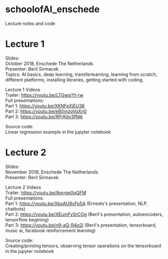 # schoolofAI_enschede <br />
Lecture notes and code <br />

# Lecture 1 

Slides: <br />
October 2018, Enschede The Netherlands <br />
Presenter: Beril Sirmacek <br />
Topics: AI basics, deep learning, transferlearning, learning from scratch, different platforms, installing libraries, getting started with coding. <br />

Lecture 1 Videos <br />
Trailer: https://youtu.be/LTGwsjYt-rw <br />
Full presentations: <br />
Part 1: https://youtu.be/XKNFeXjEU38 <br />
Part 2: https://youtu.be/eB0mzoVgXn0 <br />
Part 3: https://youtu.be/RPrKdy3fNtk <br />

Source code: <br />
Linear regression example in the jupyter notebook  <br />

# Lecture 2

Slides: <br />
November 2018, Enschede The Netherlands <br />
Presenter: Beril Sirmacek <br />

Lecture 2 Videos <br />
Trailer: https://youtu.be/8qrrgq0qQFM <br />
Full presentations: <br />
Part 1: https://youtu.be/XboAU9vFp5A (Ernests's presentation, NLP, chatbots) <br />
Part 2: https://youtu.be/XEumFvSrCOg (Beril's presentation, autoencoders, tensorflow begining) <br />
Part 3: https://youtu.be/n9-aQ-R4q2I (Beril's presentation, tensorboard, music ai, facebook reinforcement learning) <br />

Source code: <br />
Creating/printing tensors, observing tensor operations on the tensorboard in the jupyter notebook  <br />
